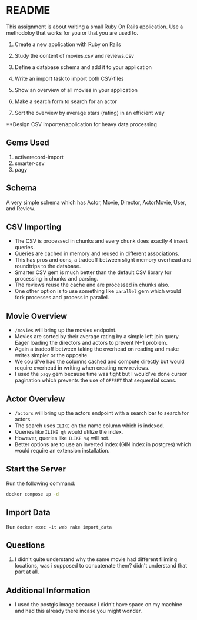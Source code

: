 # README
This assignment is about writing a small Ruby On Rails application. Use a methodoloy that works for you or that you are used to.

1. Create a new application with Ruby on Rails

2. Study the content of movies.csv and reviews.csv

3. Define a database schema and add it to your application

4. Write an import task to import both CSV-files

5. Show an overview of all movies in your application

6. Make a search form to search for an actor

7. Sort the overview by average stars (rating) in an efficient way

**Design CSV importer/application for heavy data processing 
## Gems Used

1. activerecord-import
2. smarter-csv
3. pagy

## Schema

A very simple schema which has Actor, Movie, Director, ActorMovie, User, and Review.

## CSV Importing

- The CSV is processed in chunks and every chunk does exactly 4 insert queries.
- Queries are cached in memory and reused in different associations.
- This has pros and cons, a tradeoff between slight memory overhead and roundtrips to the database.
- Smarter CSV gem is much better than the default CSV library for processing in chunks and parsing.
- The reviews reuse the cache and are processed in chunks also.
- One other option is to use something like `parallel` gem which would fork processes and process in parallel.

## Movie Overview

- `/movies` will bring up the movies endpoint.
- Movies are sorted by their average rating by a simple left join query. Eager loading the directors and actors to prevent N+1 problem.
- Again a tradeoff between taking the overhead on reading and make writes simpler or the opposite.
- We could've had the columns cached and compute directly but would require overhead in writing when creating new reviews.
- I used the `pagy` gem because time was tight but I would've done cursor pagination which prevents the use of `OFFSET` that sequential scans.

## Actor Overview

- `/actors` will bring up the actors endpoint with a search bar to search for actors.
- The search uses `ILIKE` on the name column which is indexed.
- Queries like `ILIKE q%` would utilize the index.
- However, queries like `ILIKE %q` will not.
- Better options are to use an inverted index (GIN index in postgres) which would require an extension installation.

## Start the Server

Run the following command:

```bash
docker compose up -d
```
## Import Data
Run `docker exec -it web rake import_data`


## Questions
1. I didn't quite understand why the same movie had different filiming locations, was i supposed to concatenate them? didn't understand that part at all.

## Additional Information
- I used the postgis image because i didn't have space on my machine and had this already there incase you might wonder.
